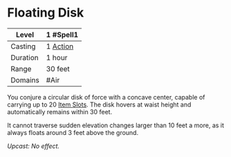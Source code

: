 # Floating Disk

| Level     | 1 #Spell1                                        |
| --------- | ------------------------------------------------ |
| Casting   | 1 [Action](../../../../Game%20Procedures/Action.md) |
| Duration  | 1 hour                                           |
| Range     | 30 feet                                          |
| Domains   | #Air                                             |

You conjure a circular disk of force with a concave center, capable of carrying up to 20 [Item Slots](../../../../Player%20Characters/Derived%20Statistics/Item%20Slots.md). The disk hovers at waist height and automatically remains within 30 feet. 

It cannot traverse sudden elevation changes larger than 10 feet a more, as it always floats around 3 feet above the ground.

*Upcast: No effect.*


